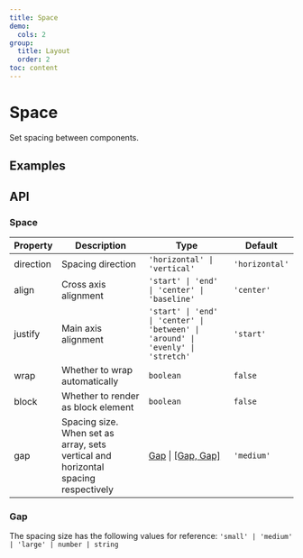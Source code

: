 ```yaml
---
title: Space
demo:
  cols: 2
group:
  title: Layout
  order: 2
toc: content
---
```


# Space

Set spacing between components.

## Examples

<code src="./demos/SpaceHorizontal.tsx" title="Horizontal Spacing" description="Horizontal distance between adjacent components"></code>
<code src="./demos/SpaceVertical.tsx" title="Vertical Spacing" description="Vertical distance between adjacent components"></code>
<code src="./demos/SpaceGap.tsx" title="Spacing Size" description="Set spacing size by setting `small`, `medium`, `large`, default is `medium`. You can also pass specific values when customization is needed"></code>
<code src="./demos/SpaceWrap.tsx" title="Auto Wrap" description="Set `wrap` for automatic line wrapping"></code>
<code src="./demos/SpaceJustify.tsx" title="Main Axis Alignment" description="Set `justify` for different main axis alignments"></code>
<code src="./demos/SpaceAlign.tsx" title="Cross Axis Alignment" description="Set `align` for different cross axis alignments"></code>

## API

### Space

| Property  | Description                                                                        | Type                                                                             | Default        |
| --------- | ---------------------------------------------------------------------------------- | -------------------------------------------------------------------------------- | -------------- |
| direction | Spacing direction                                                                  | `'horizontal' \| 'vertical'`                                                     | `'horizontal'` |
| align     | Cross axis alignment                                                               | `'start' \| 'end' \| 'center' \| 'baseline'`                                     | `'center'`     |
| justify   | Main axis alignment                                                                | `'start' \| 'end' \| 'center' \| 'between' \| 'around' \| 'evenly' \| 'stretch'` | `'start'`      |
| wrap      | Whether to wrap automatically                                                      | `boolean`                                                                        | `false`        |
| block     | Whether to render as block element                                                 | `boolean`                                                                        | `false`        |
| gap       | Spacing size. When set as array, sets vertical and horizontal spacing respectively | [Gap](#gap) \| [[Gap, Gap]](#gap)                                                | `'medium'`     |

### Gap

The spacing size has the following values for reference: `'small' | 'medium' | 'large' | number | string`
